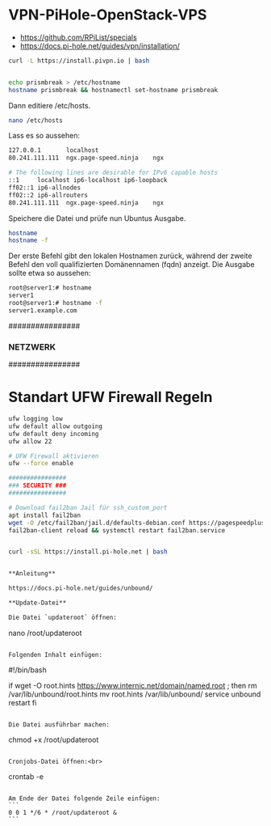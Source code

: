 # VPN-PiHole-OpenStack-VPS

- https://github.com/RPiList/specials
- https://docs.pi-hole.net/guides/vpn/installation/

```bash
curl -L https://install.pivpn.io | bash
```

```bash
```

```bash
echo prismbreak > /etc/hostname 
hostname prismbreak && hostnamectl set-hostname prismbreak
```

Dann editiere /etc/hosts.

```bash
nano /etc/hosts
```

Lass es so aussehen:

```bash
127.0.0.1       localhost
80.241.111.111  ngx.page-speed.ninja    ngx

# The following lines are desirable for IPv6 capable hosts
::1     localhost ip6-localhost ip6-loopback
ff02::1 ip6-allnodes
ff02::2 ip6-allrouters
80.241.111.111  ngx.page-speed.ninja    ngx
```

Speichere die Datei und prüfe nun Ubuntus Ausgabe.

```bash
hostname 
hostname -f
```

Der erste Befehl gibt den lokalen Hostnamen zurück, während der zweite Befehl den voll qualifizierten Domänennamen (fqdn) anzeigt. Die Ausgabe sollte etwa so aussehen:

```bash
root@server1:# hostname
server1
root@server1:# hostname -f
server1.example.com
```


################
### NETZWERK ###
################

# Standart UFW Firewall Regeln

```bash
ufw logging low
ufw default allow outgoing
ufw default deny incoming
ufw allow 22

# UFW Firewall aktivieren
ufw --force enable

################
### SECURITY ###
################

# Download fail2ban Jail für ssh_custom_port
apt install fail2ban
wget -O /etc/fail2ban/jail.d/defaults-debian.conf https://pagespeedplus.github.io/ubuntu/etc/fail2ban/jail.d/defaults-debian.conf
fail2ban-client reload && systemctl restart fail2ban.service


curl -sSL https://install.pi-hole.net | bash


**Anleitung**

https://docs.pi-hole.net/guides/unbound/

**Update-Datei**

Die Datei `updateroot` öffnen:
```
nano /root/updateroot
```

Folgenden Inhalt einfügen:
```
#!/bin/bash

if wget -O root.hints https://www.internic.net/domain/named.root ; then
    rm /var/lib/unbound/root.hints
    mv root.hints /var/lib/unbound/
    service unbound restart
fi
```

Die Datei ausführbar machen:
```
chmod +x /root/updateroot
```

Cronjobs-Datei öffnen:<br>
```
crontab -e
````

Am Ende der Datei folgende Zeile einfügen:
```
0 0 1 */6 * /root/updateroot &
```

